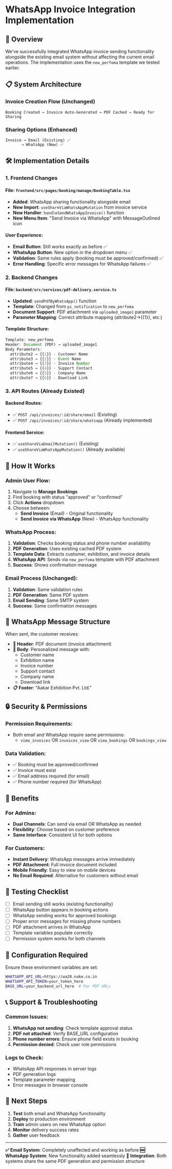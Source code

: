 # WhatsApp Invoice Integration Implementation

## 🎯 **Overview**

We've successfully integrated WhatsApp invoice sending functionality alongside the existing email system without affecting the current email operations. The implementation uses the `new_perfoma` template we tested earlier.

## 📋 **System Architecture**

### **Invoice Creation Flow** (Unchanged)
```
Booking Created → Invoice Auto-Generated → PDF Cached → Ready for Sharing
```

### **Sharing Options** (Enhanced)
```
Invoice → Email (Existing) ✅
       → WhatsApp (New) ✅
```

## 🛠 **Implementation Details**

### **1. Frontend Changes**

#### **File**: `frontend/src/pages/booking/manage/BookingTable.tsx`
- **Added**: WhatsApp sharing functionality alongside email
- **New Import**: `useShareViaWhatsAppMutation` from invoice service
- **New Handler**: `handleSendWhatsAppInvoice()` function
- **New Menu Item**: "Send Invoice via WhatsApp" with MessageOutlined icon

#### **User Experience**:
- **Email Button**: Still works exactly as before ✅
- **WhatsApp Button**: New option in the dropdown menu ✅
- **Validation**: Same rules apply (booking must be approved/confirmed) ✅
- **Error Handling**: Specific error messages for WhatsApp failures ✅

### **2. Backend Changes**

#### **File**: `backend/src/services/pdf-delivery.service.ts`
- **Updated**: `sendPdfByWhatsApp()` function
- **Template**: Changed from `pi_notification` to `new_perfoma`
- **Document Support**: PDF attachment via `uploaded_image1` parameter
- **Parameter Mapping**: Correct attribute mapping (attribute2→{{1}}, etc.)

#### **Template Structure**:
```javascript
Template: new_perfoma
Header: Document (PDF) → uploaded_image1
Body Parameters:
  attribute2 → {{1}} - Customer Name
  attribute3 → {{2}} - Event Name  
  attribute4 → {{3}} - Invoice Number
  attribute5 → {{4}} - Support Contact
  attribute6 → {{5}} - Company Name
  attribute7 → {{6}} - Download Link
```

### **3. API Routes** (Already Existed)

#### **Backend Routes**:
- ✅ `POST /api/invoices/:id/share/email` (Existing)
- ✅ `POST /api/invoices/:id/share/whatsapp` (Already implemented)

#### **Frontend Service**:
- ✅ `useShareViaEmailMutation()` (Existing)
- ✅ `useShareViaWhatsAppMutation()` (Already available)

## 🚀 **How It Works**

### **Admin User Flow**:
1. Navigate to **Manage Bookings**
2. Find booking with status "approved" or "confirmed"
3. Click **Actions** dropdown
4. Choose between:
   - **Send Invoice** (Email) - Original functionality
   - **Send Invoice via WhatsApp** (New) - WhatsApp functionality

### **WhatsApp Process**:
1. **Validation**: Checks booking status and phone number availability
2. **PDF Generation**: Uses existing cached PDF system
3. **Template Data**: Extracts customer, exhibition, and invoice details
4. **WhatsApp API**: Sends via `new_perfoma` template with PDF attachment
5. **Success**: Shows confirmation message

### **Email Process** (Unchanged):
1. **Validation**: Same validation rules
2. **PDF Generation**: Same PDF system
3. **Email Sending**: Same SMTP system
4. **Success**: Same confirmation messages

## 📱 **WhatsApp Message Structure**

When sent, the customer receives:
- **📄 Header**: PDF document (invoice attachment)
- **📝 Body**: Personalized message with:
  - Customer name
  - Exhibition name
  - Invoice number
  - Support contact
  - Company name
  - Download link
- **📋 Footer**: "Aakar Exhibition Pvt. Ltd."

## 🔒 **Security & Permissions**

### **Permission Requirements**:
- Both email and WhatsApp require same permissions:
  - `view_invoices` OR `invoices_view` OR `view_bookings` OR `bookings_view`

### **Data Validation**:
- ✅ Booking must be approved/confirmed
- ✅ Invoice must exist
- ✅ Email address required (for email)
- ✅ Phone number required (for WhatsApp)

## 🎉 **Benefits**

### **For Admins**:
- **Dual Channels**: Can send via email OR WhatsApp as needed
- **Flexibility**: Choose based on customer preference
- **Same Interface**: Consistent UI for both options

### **For Customers**:
- **Instant Delivery**: WhatsApp messages arrive immediately
- **PDF Attachment**: Full invoice document included
- **Mobile Friendly**: Easy to view on mobile devices
- **No Email Required**: Alternative for customers without email

## 🧪 **Testing Checklist**

- [ ] Email sending still works (existing functionality)
- [ ] WhatsApp button appears in booking actions
- [ ] WhatsApp sending works for approved bookings
- [ ] Proper error messages for missing phone numbers
- [ ] PDF attachment arrives in WhatsApp
- [ ] Template variables populate correctly
- [ ] Permission system works for both channels

## 🔧 **Configuration Required**

Ensure these environment variables are set:
```bash
WHATSAPP_API_URL=https://wa20.nuke.co.in
WHATSAPP_API_TOKEN=your_token_here
BASE_URL=your_backend_url_here  # For PDF URLs
```

## 📞 **Support & Troubleshooting**

### **Common Issues**:
1. **WhatsApp not sending**: Check template approval status
2. **PDF not attached**: Verify BASE_URL configuration
3. **Phone number errors**: Ensure phone field exists in booking
4. **Permission denied**: Check user role permissions

### **Logs to Check**:
- WhatsApp API responses in server logs
- PDF generation logs
- Template parameter mapping
- Error messages in browser console

## 🎯 **Next Steps**

1. **Test** both email and WhatsApp functionality
2. **Deploy** to production environment
3. **Train** admin users on new WhatsApp option
4. **Monitor** delivery success rates
5. **Gather** user feedback

---

**✅ Email System**: Completely unaffected and working as before
**🆕 WhatsApp System**: New functionality added seamlessly
**🔗 Integration**: Both systems share the same PDF generation and permission structure 